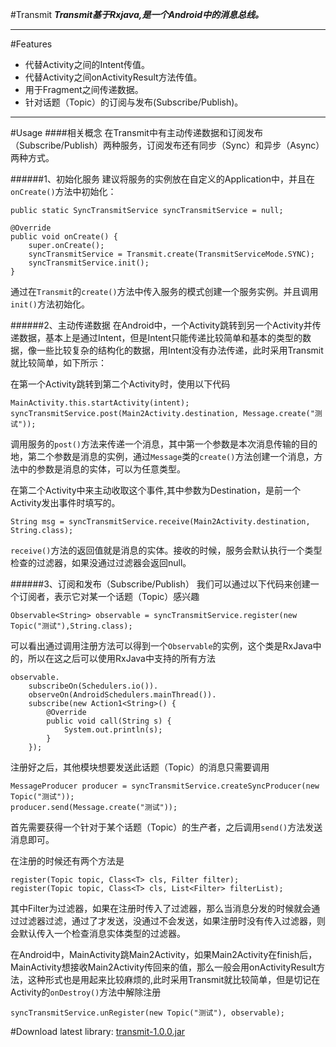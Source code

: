 ﻿#Transmit
***Transmit基于Rxjava,是一个Android中的消息总线。***
_ _ _

#Features
- 代替Activity之间的Intent传值。
- 代替Activity之间onActivityResult方法传值。
- 用于Fragment之间传递数据。
- 针对话题（Topic）的订阅与发布(Subscribe/Publish)。

_ _ _

#Usage
####相关概念
在Transmit中有主动传递数据和订阅发布（Subscribe/Publish）两种服务，订阅发布还有同步（Sync）和异步（Async）两种方式。

######1、初始化服务
建议将服务的实例放在自定义的Application中，并且在`onCreate()`方法中初始化：
```
public static SyncTransmitService syncTransmitService = null;

@Override
public void onCreate() {
    super.onCreate();
    syncTransmitService = Transmit.create(TransmitServiceMode.SYNC);
    syncTransmitService.init();
}
```
通过在`Transmit`的`create()`方法中传入服务的模式创建一个服务实例。并且调用`init()`方法初始化。

######2、主动传递数据
在Android中，一个Activity跳转到另一个Activity并传递数据，基本上是通过Intent，但是Intent只能传递比较简单和基本的类型的数据，像一些比较复杂的结构化的数据，用Intent没有办法传递，此时采用Transmit就比较简单，如下所示：

在第一个Activity跳转到第二个Activity时，使用以下代码
```
MainActivity.this.startActivity(intent);
syncTransmitService.post(Main2Activity.destination, Message.create("测试"));
```
调用服务的`post()`方法来传递一个消息，其中第一个参数是本次消息传输的目的地，第二个参数是消息的实例，通过`Message`类的`create()`方法创建一个消息，方法中的参数是消息的实体，可以为任意类型。

在第二个Activity中来主动收取这个事件,其中参数为Destination，是前一个Activity发出事件时填写的。
```
String msg = syncTransmitService.receive(Main2Activity.destination, String.class);
```
`receive()`方法的返回值就是消息的实体。接收的时候，服务会默认执行一个类型检查的过滤器，如果没通过过滤器会返回null。

######3、订阅和发布（Subscribe/Publish）
我们可以通过以下代码来创建一个订阅者，表示它对某一个话题（Topic）感兴趣
```
Observable<String> observable = syncTransmitService.register(new Topic("测试"),String.class);
```
可以看出通过调用注册方法可以得到一个`Observable`的实例，这个类是RxJava中的，所以在这之后可以使用RxJava中支持的所有方法
```
observable.
	subscribeOn(Schedulers.io()).
    observeOn(AndroidSchedulers.mainThread()).
    subscribe(new Action1<String>() {
    	@Override
    	public void call(String s) {
    		System.out.println(s);
    	}
    });
```
注册好之后，其他模块想要发送此话题（Topic）的消息只需要调用
```
MessageProducer producer = syncTransmitService.createSyncProducer(new Topic("测试"));
producer.send(Message.create("测试"));
```
首先需要获得一个针对于某个话题（Topic）的生产者，之后调用`send()`方法发送消息即可。

在注册的时候还有两个方法是
```
register(Topic topic, Class<T> cls, Filter filter);
register(Topic topic, Class<T> cls, List<Filter> filterList);
```
其中Filter为过滤器，如果在注册时传入了过滤器，那么当消息分发的时候就会通过过滤器过滤，通过了才发送，没通过不会发送，如果注册时没有传入过滤器，则会默认传入一个检查消息实体类型的过滤器。

在Android中，MainActivity跳Main2Activity，如果Main2Activity在finish后，MainActivity想接收Main2Activity传回来的值，那么一般会用onActivityResult方法，这种形式也是用起来比较麻烦的,此时采用Transmit就比较简单，但是切记在Activity的`onDestroy()`方法中解除注册
```
syncTransmitService.unRegister(new Topic("测试"), observable);
```

#Download
latest library: [transmit-1.0.0.jar](https://github.com/SxdsF/Transmit/blob/master/library/transmit-1.0.0.jar)
